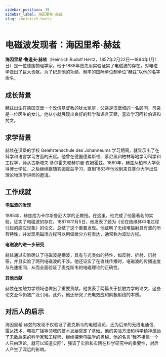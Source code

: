 ```yaml
---
sidebar_position: 39
sidebar_label: 海因里希·赫兹
slug: /heinrich-hertz
---
```


# 电磁波发现者：海因里希·赫兹

**海因里希·鲁道夫·赫兹**（Heinrich Rudolf Hertz，1857年2月22日—1894年1月1日）是一位德国物理学家，他于1888年首先用实验证实了电磁波的存在，对电磁学做出了巨大贡献。为了纪念他的功绩，频率的国际单位制单位“赫兹”以他的名字命名。

## 成长背景

赫兹出生在德国汉堡一个改信基督教的犹太家庭，父亲是汉堡城的一名顾问，母亲是一位医生的女儿。他从小就展现出良好的科学和语言天赋，喜欢学习阿拉伯语和梵文。

## 求学背景

赫兹在汉堡的学校 Gelehrtenschule des Johanneums 学习期间，就显示出了在科学和语言学习方面的天赋。他曾在德国德累斯顿、慕尼黑和柏林等地学习科学和工程学，师从古斯塔夫·基尔霍夫和赫尔曼·亥姆霍兹。1880年，赫兹从柏林大学获得博士学位，之后继续跟随亥姆霍兹学习，直到1883年他收到来自基尔大学出任理论物理学讲师的邀请。

## 工作成就

**电磁波的发现**

1885年，赫兹成为卡尔斯鲁厄大学的正教授。在这里，他完成了他最著名的实验，证实了电磁波的存在。1887年11月5日，他发表了题为《论在绝缘体中电过程引起的感应现象》的论文，总结了这个重要发现。他证明了无线电辐射具有波的所有特性，并发现电磁场方程可以用偏微分方程表达，通常称为波动方程。

**电磁波的进一步研究**

赫兹通过实验确认了电磁波是横波，具有与光类似的特性，如反射、折射、衍射等，并且实验了两列电磁波的干涉。他还证实了在直线传播时，电磁波的传播速度与光速相同，从而全面验证了麦克斯韦的电磁理论的正确性。

**其他贡献**

赫兹在接触力学领域也做出了重要贡献。他发表了两篇关于接触力学的论文，这些论文至今仍被广泛引用。此外，他还研究了光电效应和阴极射线的本质。

## 对后人的启示

海因里希·赫兹的发现不仅验证了麦克斯韦的电磁理论，还为后来的无线电通信、雷达技术、电视广播等领域的技术发展奠定了基础。他的实验方法和科学精神激励了无数后来的科学家和工程师，继续探索电磁学的奥秘。他的名言“我不相信一个人只由理论，就可以知道实际”，强调了实验和实践在科学研究中的重要性，对后人产生了深远的影响。
